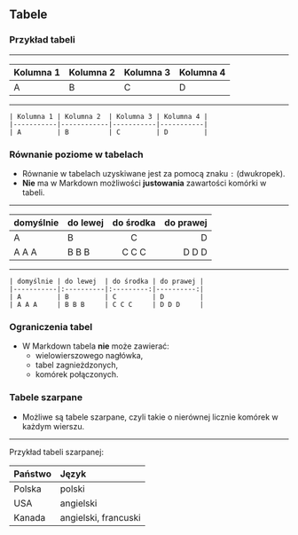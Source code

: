 ## Tabele


### Przykład tabeli
---
| Kolumna 1 | Kolumna 2  | Kolumna 3 | Kolumna 4 |
|-----------|------------|-----------|-----------|
| A         | B          | C         | D         |
---
```
| Kolumna 1 | Kolumna 2  | Kolumna 3 | Kolumna 4 |
|-----------|------------|-----------|-----------|
| A         | B          | C         | D         |
```


### Równanie poziome w tabelach
* Równanie w tabelach uzyskiwane jest za pomocą znaku `:` (dwukropek).
* **Nie** ma w Markdown możliwości **justowania** zawartości komórki w tabeli.

---
| domyślnie | do lewej  | do środka | do prawej |
|-----------|:----------|:---------:|----------:|
| A         | B         | C         | D         |
| A A A     | B B B     | C C C     | D D D     |
---
```
| domyślnie | do lewej  | do środka | do prawej |
|-----------|:----------|:---------:|----------:|
| A         | B         | C         | D         |
| A A A     | B B B     | C C C     | D D D     |
```


### Ograniczenia tabel
* W Markdown tabela **nie** może zawierać:
    * wielowierszowego nagłówka,
    * tabel zagnieżdzonych,
    * komórek połączonych.


### Tabele szarpane
* Możliwe są tabele szarpane, czyli takie o nierównej licznie komórek w każdym wierszu.

---
Przykład tabeli szarpanej:

| Państwo          | Język                |
|:-----------------|:---------------------|
| Polska           | polski               |
| USA              | angielski            | nie wszystkie stany posiadają język urzędowy de iure | niektóre stany posiadają dodatkowo języki lokalne, np. hawajski na Hawajach
| Kanada           | angielski, francuski | prowincje oba lub tylko jeden język urzędowy spośród wymienionych